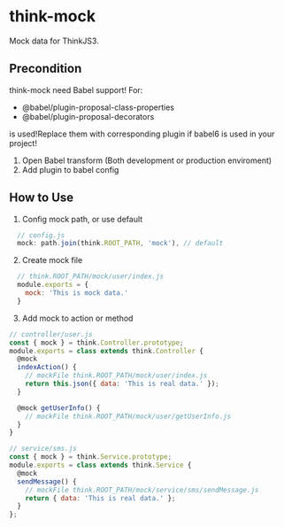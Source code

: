 # think-mock

Mock data for ThinkJS3.

## Precondition

think-mock need Babel support! For:
  - @babel/plugin-proposal-class-properties
  - @babel/plugin-proposal-decorators
  
is used!Replace them with corresponding plugin if babel6 is used in your project!

1. Open Babel transform (Both development or production enviroment)
2. Add plugin to babel config

## How to Use

1. Config mock path, or use default
```js
  // config.js
  mock: path.join(think.ROOT_PATH, 'mock'), // default
```

2. Create mock file

```js
  // think.ROOT_PATH/mock/user/index.js
  module.exports = {
    mock: 'This is mock data.'
  }
```

3. Add mock to action or method

```js
// controller/user.js
const { mock } = think.Controller.prototype;
module.exports = class extends think.Controller {
  @mock
  indexAction() {
    // mockFile think.ROOT_PATH/mock/user/index.js
    return this.json({ data: 'This is real data.' });
  }

  @mock getUserInfo() {
    // mockFile think.ROOT_PATH/mock/user/getUserInfo.js
  }
}

// service/sms.js
const { mock } = think.Service.prototype;
module.exports = class extends think.Service {
  @mock
  sendMessage() {
    // mockFile think.ROOT_PATH/mock/service/sms/sendMessage.js
    return { data: 'This is real data.' };
  }
};

```
